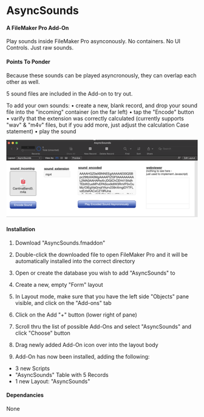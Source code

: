 # AsyncSounds

#### A FileMaker Pro Add-On

Play sounds inside FileMaker Pro asynconously. No containers. No UI Controls. Just raw sounds.

#### Points To Ponder

Because these sounds can be played asyncronously, they can overlap each other as well.

5 sound files are included in the Add-on to try out.

To add your own sounds:
• create a new, blank record, and drop your sound file into the "incoming" container (on the far left)
• tap the "Encode" button
• varify that the extension was correctly calculated (currently supports "wav" & "m4v" files, but if you add more, just adjust the calculation Case statement)
• play the sound

![Overview image](images/Overview.png)

#### Installation

1. Download "AsyncSounds.fmaddon"

2. Double-click the downloaded file to open FileMaker Pro and it will be automatically installed into the correct directory

3. Open or create the database you wish to add "AsyncSounds" to

4. Create a new, empty "Form" layout

5. In Layout mode, make sure that you have the left side "Objects" pane visible, and click on the "Add-ons" tab

6. Click on the Add "+" button (lower right of pane)

7. Scroll thru the list of possible Add-Ons and select "AsyncSounds" and click "Choose" button

8. Drag newly added Add-On icon over into the layout body

9. Add-On has now been installed, adding the following:
  * 3 new Scripts
  * "AsyncSounds" Table with 5 Records
  * 1 new Layout: "AsyncSounds"


#### Dependancies

None
